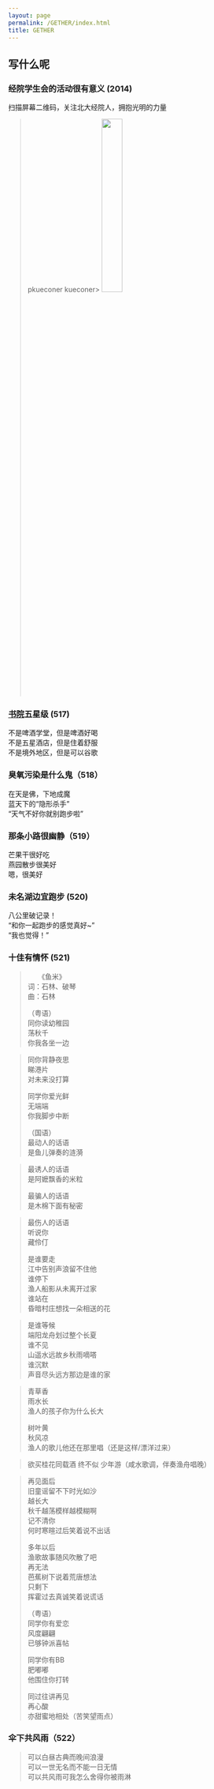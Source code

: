 ```yaml
---
layout: page
permalink: /GETHER/index.html
title: GETHER
---
```

## 写什么呢

### 经院学生会的活动很有意义 (2014)
扫描屏幕二维码，关注北大经院人，拥抱光明的力量
> pkueconer
kueconer> <img src="http://github.com/xinchishenwang/xinchishenwang.github.io/raw/master/images/p.jpg" width="30%" height="30%" />

### [书院]五星级 (517)
不是啤酒学堂，但是啤酒好喝  
不是五星酒店，但是住着舒服  
不是境外地区，但是可以谷歌  

### 臭氧污染是什么鬼（518）
在天是佛，下地成魔  
蓝天下的“隐形杀手”  
“天气不好你就别跑步啦”  

### 那条小路很幽静（519）
芒果干很好吃  
燕园散步很美好  
嗯，很美好  

### 未名湖边宜跑步 (520)
八公里破记录！  
“和你一起跑步的感觉真好~”  
“我也觉得！”  

### 十佳有情怀 (521)
> 　　《鱼米》  
> 词：石林、破琴  
> 曲：石林  
> 
> （粤语）  
> 同你读幼稚园  
> 荡秋千  
> 你我各坐一边  

> 同你背静夜思  
> 睇港片  
> 对未来没打算  
> 
> 同学你爱光鲜  
> 无端端  
> 你我脚步中断  
> 
> （国语）  
> 最动人的话语  
> 是鱼儿弹奏的涟漪  

> 最诱人的话语  
> 是阿嬷飘香的米粒  
> 
> 最骗人的话语  
> 是木棉下面有秘密  

> 最伤人的话语  
> 听说你  
> 藏伶仃  
> 
> 是谁要走  
> 江中告别声浪留不住他  
> 谁停下  
> 渔人船影从未离开过家  
> 谁站在  
> 昏暗村庄想找一朵相送的花  

> 是谁等候  
> 端阳龙舟划过整个长夏  
> 谁不见  
> 山遥水远故乡秋雨嘀嗒  
> 谁沉默  
> 声音尽头远方那边是谁的家  
 
> 青草香  
> 雨水长  
> 渔人的孩子你为什么长大  
> 
> 树叶黄  
> 秋风凉  
> 渔人的歌儿他还在那里唱（还是这样/漂洋过来）  

> 欲买桂花同载酒 终不似 少年游（咸水歌调，伴奏渔舟唱晚）  

> 再见面后  
> 旧童谣留不下时光如沙  
> 越长大  
> 秋千越荡模样越模糊啊  
> 记不清你  
> 何时寒暄过后笑着说不出话  
> 
> 多年以后  
> 渔歌故事随风吹散了吧  
> 再无法  
> 芭蕉树下说着荒唐想法  
> 只剩下  
> 挥霍过去真诚笑着说谎话  
> 
> （粤语）  
> 同学你有爱恋  
> 风度翩翩  
> 已够钟派喜帖  
> 
> 同学你有BB  
> 肥嘟嘟  
> 他围住你打转  
> 
> 同过往讲再见  
> 再心酸  
> 亦甜蜜地相处（苦笑望雨点）  

### 伞下共风雨（522）
> 可以白昼古典而晚间浪漫  
> 可以一世无名而不能一日无情  
> 可以共风雨可我怎么舍得你被雨淋  

[书院]:http://www.sc.tsinghua.edu.cn/


